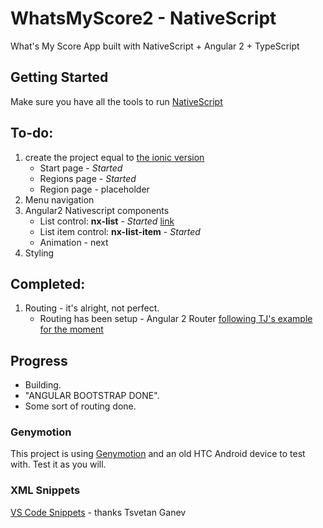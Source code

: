 # WhatsMyScore2 - NativeScript
What's My Score App built with NativeScript + Angular 2 + TypeScript 

## Getting Started
Make sure you have all the tools to run [NativeScript](http://docs.nativescript.org/start/getting-started) 


## To-do: 
1. create the project equal to  [the ionic version](https://github.com/matt4446/WhatsMyScore2-Ionic2) 
    - Start page - *Started*
    - Regions page - *Started*
    - Region page - placeholder
2. Menu navigation
3. Angular2 Nativescript components
    - List control: **nx-list** - *Started* [link](https://github.com/matt4446/WhatsMyScore2-NativeScript/app/pages/startPage/startPage.html)
    - List item control: **nx-list-item** - *Started*
    - Animation - next
4. Styling 


## Completed: 
1. Routing - it's alright, not perfect. 
    - Routing has been setup - Angular 2 Router [following TJ's example for the moment](https://github.com/NativeScript/sample-Groceries/tree/710de30fdfe8640cabb489fb64ac02c1af894926)



## Progress
- Building. 
- "ANGULAR BOOTSTRAP DONE".
- Some sort of routing done. 

### Genymotion
This project is using [Genymotion](https://www.genymotion.com/#!/) and an old HTC Android device to test with. Test it as you will. 

  
### XML Snippets
[VS Code Snippets](https://marketplace.visualstudio.com/items/tsvetan-ganev.nativescript-xml-snippets) - thanks Tsvetan Ganev